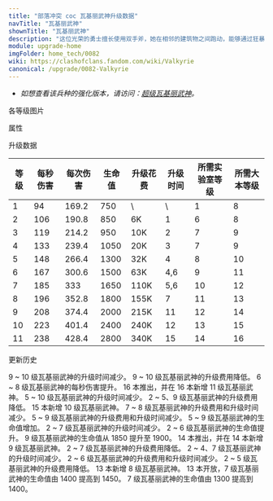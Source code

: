 ```yaml
---
title: "部落冲突 coc 瓦基丽武神升级数据"
navTitle: "瓦基丽武神"
shownTitle: "瓦基丽武神"
description: "这位光荣的勇士擅长使用双手斧，她在相邻的建筑物之间跑动，能够通过狂暴旋风将多个敌人或建筑一同粉碎！"
module: upgrade-home
imgFolder: home_tech/0082
wiki: https://clashofclans.fandom.com/wiki/Valkyrie
canonical: /upgrade/0082-Valkyrie
---
```


- *如想查看该兵种的强化版本，请访问：[超级瓦基丽武神](/upgrade/0607-Super-Valkyrie)。*

<UnitInfo :folder="$frontmatter.imgFolder" imgSrc="Valkyrie_info.png" :imgAlt="$frontmatter.navTitle" :description="$frontmatter.description" />

<SmallTitle>各等级图片</SmallTitle>

<Panel>
    <UnitImgGroup :folder="$frontmatter.imgFolder">
        <UnitImg imgTitle="1 - 2 级" imgSrc="Valkyrie1.png" />
        <UnitImg imgTitle="3 - 4 级" imgSrc="Valkyrie3.png" />
        <UnitImg imgTitle="5 级" imgSrc="Valkyrie5.png" />
        <UnitImg imgTitle="6 - 7 级" imgSrc="Valkyrie6.png" />
        <UnitImg imgTitle="8 级" imgSrc="Valkyrie8.png" />
        <UnitImg imgTitle="9 级" imgSrc="Valkyrie9.png" />
        <UnitImg imgTitle="10 级" imgSrc="Valkyrie10.png" />
        <UnitImg imgTitle="11 级" imgSrc="Valkyrie11.png" />
    </UnitImgGroup>
</Panel>

<SmallTitle>属性</SmallTitle>

<UnitProperties>
    <UnitProperty pKey="攻击偏好" pValue="无" />
    <UnitProperty pKey="伤害类型" pValue="范围攻击" />
    <UnitProperty pKey="伤害半径" pValue="1 格" />
    <UnitProperty pKey="攻击的目标" pValue="仅地面目标" />
    <UnitProperty pKey="占据人口" pValue="8" />
    <UnitProperty pKey="移动速度" pValue="3 格/秒" />
    <UnitProperty pKey="攻击速度" pValue="1.8 秒/次" />
    <UnitProperty pKey="攻击距离" pValue="0.5 格" />
    <UnitProperty pKey="首次进攻时机" pValue="到达目标后 0.8 秒" />
    <UnitProperty pKey="所需暗黑训练营等级" pValue="3" />
    <UnitProperty pKey="所需大本等级" pValue="8" />
    <UnitProperty pKey="训练时间" pValue="90" :isTrainingTime="true" />
</UnitProperties>

<SmallTitle>升级数据</SmallTitle>

<script setup>
const tableExtraInfo = [
    {
        "column": 4,
        "type": "cost",
        "gpClass": "research",
        "icon": "Dark_Elixir"
    },
    {
        "column": 5,
        "type": "time",
        "gpClass": "research"
    }
];
</script>

<UnitTable :tableExtraInfo="tableExtraInfo">

| 等级 |  每秒伤害 | 每次伤害 | 生命值 | 升级花费|  升级时间  |所需实验室等级|所需大本等级|
| ---- |   ----   |   ----  |  ---- |   ----  |    ----   |    ----    |   ----    |
|   1  |     94   |  169.2  |  750  |      \  |     \     |      1     |     8     |
|   2  |    106   |  190.8  |  850  |     6K  |     1     |      6     |     8     |
|   3  |    119   |  214.2  |  950  |    10K  |     2     |      7     |     9     |
|   4  |    133   |  239.4  | 1050  |    20K  |     3     |      7     |     9     |
|   5  |    148   |  266.4  | 1300  |    32K  |     4     |      8     |    10     |
|   6  |    167   |  300.6  | 1500  |    63K  |     4,6   |      9     |    11     |
|   7  |    185   |  333    | 1650  |   110K  |     5,6   |     10     |    12     |
|   8  |    196   |  352.8  | 1800  |   155K  |     7     |     11     |    13     |
|   9  |    208   |  374.4  | 2000  |   215K  |    11     |     12     |    14     |
|  10  |    223   |  401.4  | 2400  |   240K  |    12     |     13     |    15     |
|  11  |    238   |  428.4  | 2800  |   340K  |    15     |     14     |    16     |
</UnitTable>

<SmallTitle>更新历史</SmallTitle>

<Timeline>
    <TimelineItem date="2024/06/18">
        <TimelineRow>9 ~ 10 级瓦基丽武神的升级时间减少。</TimelineRow>
        <TimelineRow>9 ~ 10 级瓦基丽武神的升级费用降低。</TimelineRow>
    </TimelineItem>
    <TimelineItem date="2024/06/03">
        <TimelineRow>6 ~ 8 级瓦基丽武神的每秒伤害提升。</TimelineRow>
    </TimelineItem>
    <TimelineItem date="2023/12/12">
        <TimelineRow>16 本推出，并在 16 本新增 11 级瓦基丽武神。</TimelineRow>
        <TimelineRow>5 ~ 10 级瓦基丽武神的升级时间减少。</TimelineRow>
        <TimelineRow>2 ~ 5、9 级瓦基丽武神的升级费用降低。</TimelineRow>
    </TimelineItem>
    <TimelineItem date="2023/06/12">
        <TimelineRow>15 本新增 10 级瓦基丽武神。</TimelineRow>
        <TimelineRow>7 ~ 8 级瓦基丽武神的升级费用和升级时间减少。</TimelineRow>
    </TimelineItem>
    <TimelineItem date="2022/10/10">
        <TimelineRow>5 ~ 9 级瓦基丽武神的升级费用和升级时间减少。</TimelineRow>
    </TimelineItem>
    <TimelineItem date="2022/06/27">
        <TimelineRow>5 ~ 9 级瓦基丽武神的生命值增加。</TimelineRow>
    </TimelineItem>
    <TimelineItem date="2021/12/09">
        <TimelineRow>2 ~ 7 级瓦基丽武神的升级时间减少。</TimelineRow>
        <TimelineRow>2 ~ 6 级瓦基丽武神的生命值提升。</TimelineRow>
    </TimelineItem>
    <TimelineItem date="2021/08/12">
        <TimelineRow>9 级瓦基丽武神的生命值从 1850 提升至 1900。</TimelineRow>
    </TimelineItem>
    <TimelineItem date="2021/04/12">
        <TimelineRow>14 本推出，并在 14 本新增 9 级瓦基丽武神。</TimelineRow>
        <TimelineRow>2 ~ 7 级瓦基丽武神的升级费用降低。</TimelineRow>
        <TimelineRow>2 ~ 4、7 级瓦基丽武神的升级时间减少。</TimelineRow>
    </TimelineItem>
    <TimelineItem date="2020/10/12">
        <TimelineRow>2 ~ 6 级瓦基丽武神的升级费用和升级时间减少。</TimelineRow>
    </TimelineItem>
    <TimelineItem date="2020/03/30">
        <TimelineRow>2 ~ 5 级瓦基丽武神的升级费用降低。</TimelineRow>
        <TimelineRow>13 本新增 8 级瓦基丽武神。</TimelineRow>
    </TimelineItem>
    <TimelineItem date="2019/12/09">
        <TimelineRow>13 本开放，7 级瓦基丽武神的生命值由 1400 提高到 1450。</TimelineRow>
    </TimelineItem>
    <TimelineItem date="2019/09/11">
        <TimelineRow>7 级瓦基丽武神的生命值由 1300 提高到 1400。</TimelineRow>
    </TimelineItem>
    <TimelineItem :historyBottom="true" />
</Timeline>